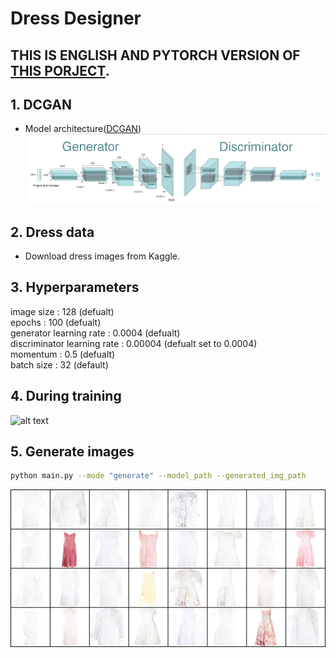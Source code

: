 # Dress Designer

## THIS IS ENGLISH AND PYTORCH VERSION OF [THIS PORJECT](https://github.com/Won-Been/ai06project4).

## 1. DCGAN
- Model architecture([DCGAN](https://arxiv.org/abs/1511.06434))
![alt text](image.png)

## 2. Dress data
- Download dress images from Kaggle.

## 3. Hyperparameters
image size : 128 (defualt)     
epochs : 100 (defualt)     
generator learning rate : 0.0004 (defualt)     
discriminator learning rate : 0.00004 (defualt set to 0.0004)     
momentum : 0.5 (defualt)      
batch size : 32 (default)     

## 4. During training
![alt text](test_images.gif)

## 5. Generate images
```bash
python main.py --mode "generate" --model_path --generated_img_path 
```
![alt text](generated_image.gif)
